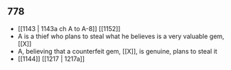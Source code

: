 ## 778
- [[1143 | 1143a ch A to A-8]] [[1152]] 
- A is a thief who plans to steal what he believes is a very valuable gem, [[X]]
- A, believing that a counterfeit gem, [[X]], is genuine, plans to steal it
- [[1144]] [[1217 | 1217a]] 

